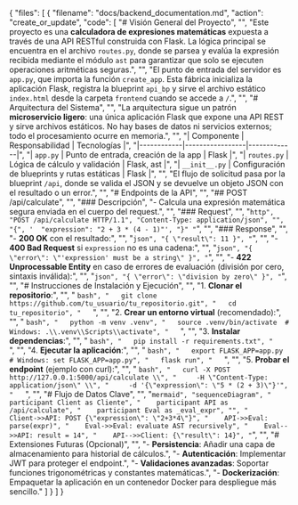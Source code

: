 {
  "files": [
    {
      "filename": "docs/backend_documentation.md",
      "action": "create_or_update",
      "code": [
        "# Visión General del Proyecto",
        "",
        "Este proyecto es una **calculadora de expresiones matemáticas** expuesta a través de una API RESTful construida con Flask. La lógica principal se encuentra en el archivo `routes.py`, donde se parsea y evalúa la expresión recibida mediante el módulo `ast` para garantizar que solo se ejecuten operaciones aritméticas seguras.",
        "",
        "El punto de entrada del servidor es `app.py`, que importa la función `create_app`. Esta fábrica inicializa la aplicación Flask, registra la blueprint `api_bp` y sirve el archivo estático `index.html` desde la carpeta `frontend` cuando se accede a `/`.",
        "",
        "# Arquitectura del Sistema",
        "",
        "La arquitectura sigue un patrón **microservicio ligero**: una única aplicación Flask que expone una API REST y sirve archivos estáticos. No hay bases de datos ni servicios externos; todo el procesamiento ocurre en memoria.",
        "",
        "| Componente | Responsabilidad | Tecnologías |",
        "|------------|-----------------|-------------|",
        "| `app.py`   | Punto de entrada, creación de la app | Flask |",
        "| `routes.py` | Lógica de cálculo y validación | Flask, ast |",
        "| `__init__.py` | Configuración de blueprints y rutas estáticas | Flask |",
        "",
        "El flujo de solicitud pasa por la blueprint `/api`, donde se valida el JSON y se devuelve un objeto JSON con el resultado o un error.",
        "",
        "# Endpoints de la API",
        "",
        "## POST /api/calculate",
        "",
        "### Descripción",
        "- Calcula una expresión matemática segura enviada en el cuerpo del request.",
        "",
        "### Request",
        "",
        "```http",
        "POST /api/calculate HTTP/1.1",
        "Content-Type: application/json",
        "",
        "{",
        '  "expression": "2 + 3 * (4 - 1)"',
        "}"
        "```",
        "",
        "### Response",
        "",
        "- **200 OK** con el resultado:",
        "",
        "```json",
        "{ \"result\": 11 }",
        "```",
        "",
        "- **400 Bad Request** si `expression` no es una cadena:",
        "",
        "```json",
        "{ \"error\": \"'expression' must be a string\" }",
        "```",
        "",
        "- **422 Unprocessable Entity** en caso de errores de evaluación (división por cero, sintaxis inválida):",
        "",
        "```json",
        "{ \"error\": \"division by zero\" }",
        "```",
        "",
        "# Instrucciones de Instalación y Ejecución",
        "",
        "1. **Clonar el repositorio**:",
        "",
        "   ```bash",
        "   git clone https://github.com/tu_usuario/tu_repositorio.git",
        "   cd tu_repositorio",
        "   ```",
        "",
        "2. **Crear un entorno virtual** (recomendado):",
        "",
        "   ```bash",
        "   python -m venv .venv",
        "   source .venv/bin/activate  # Windows: .\\.venv\\Scripts\\activate",
        "   ```",
        "",
        "3. **Instalar dependencias**:",
        "",
        "   ```bash",
        "   pip install -r requirements.txt",
        "   ```",
        "",
        "4. **Ejecutar la aplicación**:",
        "",
        "   ```bash",
        "   export FLASK_APP=app.py  # Windows: set FLASK_APP=app.py",
        "   flask run",
        "   ```",
        "",
        "5. **Probar el endpoint** (ejemplo con curl):",
        "",
        "   ```bash",
        "   curl -X POST http://127.0.0.1:5000/api/calculate \\",
        "     -H \"Content-Type: application/json\" \\",
        "     -d '{\"expression\": \"5 * (2 + 3)\"}'",
        "   ```",
        "",
        "# Flujo de Datos Clave",
        "",
        "```mermaid",
        "sequenceDiagram",
        "    participant Client as Cliente",
        "    participant API as /api/calculate",
        "    participant Eval as _eval_expr",
        "",
        "    Client->>API: POST {\"expression\": \"2+3*4\"}",
        "    API->>Eval: parse(expr)",
        "    Eval->>Eval: evaluate AST recursively",
        "    Eval-->>API: result = 14",
        "    API-->>Client: {\"result\": 14}",
        "```",
        "",
        "# Extensiones Futuras (Opcional)",
        "",
        "- **Persistencia**: Añadir una capa de almacenamiento para historial de cálculos.",
        "- **Autenticación**: Implementar JWT para proteger el endpoint.",
        "- **Validaciones avanzadas**: Soportar funciones trigonométricas y constantes matemáticas.",
        "- **Dockerización**: Empaquetar la aplicación en un contenedor Docker para despliegue más sencillo."
      ]
    }
  ]
}